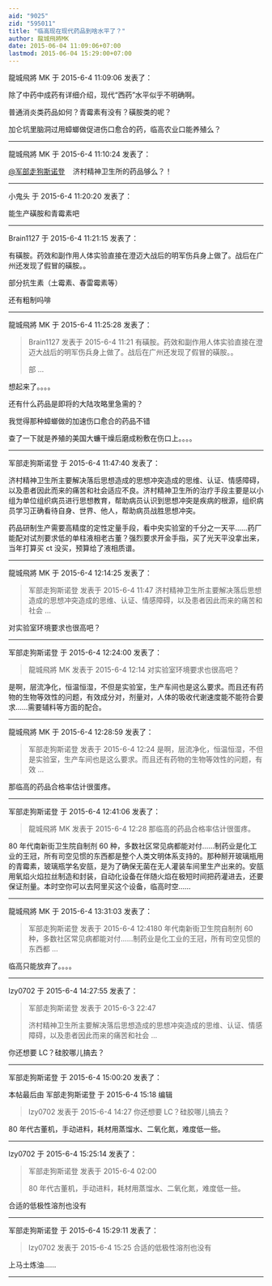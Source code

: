 ```yaml
---
aid: "9025"
zid: "595011"
title: "临高现在现代药品到啥水平了？"
author: 龍城飛將MK
date: 2015-06-04 11:09:06+07:00
lastmod: 2015-06-04 15:29:00+07:00
---
```


龍城飛將 MK 于 2015-6-4 11:09:06 发表了：

除了中药中成药有详细介绍，现代“西药”水平似乎不明确啊。

普通消炎类药品如何？青霉素有没有？磺胺类的呢？

加仑坑里脑洞过用蟑螂做促进伤口愈合的药，临高农业口能养殖么？

---

龍城飛將 MK 于 2015-6-4 11:10:24 发表了：

[@军部走狗斯诺登](https://bbs.northdy.com/home.php?mod=space&uid=69519)    济村精神卫生所的药品够么？！

---

小鬼头 于 2015-6-4 11:20:20 发表了：

能生产磺胺和青霉素吧

---

Brain1127 于 2015-6-4 11:21:15 发表了：

有磺胺。药效和副作用人体实验直接在澄迈大战后的明军伤兵身上做了。战后在广州还发现了假冒的磺胺。。

部分抗生素（土霉素、春雷霉素等）

还有粗制吗啡

---

龍城飛將 MK 于 2015-6-4 11:25:28 发表了：

> Brain1127 发表于 2015-6-4 11:21 有磺胺。药效和副作用人体实验直接在澄迈大战后的明军伤兵身上做了。战后在广州还发现了假冒的磺胺。。
>
> 部 ...

想起来了。。。。

还有什么药品是即将的大陆攻略里急需的？

我觉得那种蟑螂做的加速伤口愈合的药品不错

查了一下就是养殖的美国大蠊干燥后磨成粉敷在伤口上。。。。

---

军部走狗斯诺登 于 2015-6-4 11:47:40 发表了：

济村精神卫生所主要解决落后思想造成的思想冲突造成的思维、认证、情感障碍，以及患者因此而来的痛苦和社会适应不良。济村精神卫生所的治疗手段主要是以小组为单位组织病员进行思想教育，帮助病员认识到思想冲突是疾病的根源，组织病员学习正确看待自身、世界、他人，帮助病员战胜思想冲突。

药品研制生产需要高精度的定性定量手段，看中央实验室的千分之一天平……药厂能配对试剂要求低的单柱液相老古董？强烈要求开金手指，买了光天平没拿出来，当年打算买 ct 没买，预算给了液相质谱。

---

龍城飛將 MK 于 2015-6-4 12:14:25 发表了：

> 军部走狗斯诺登 发表于 2015-6-4 11:47 济村精神卫生所主要解决落后思想造成的思想冲突造成的思维、认证、情感障碍，以及患者因此而来的痛苦和社会 ...

对实验室环境要求也很高吧？

---

军部走狗斯诺登 于 2015-6-4 12:24:00 发表了：

> 龍城飛將 MK 发表于 2015-6-4 12:14 对实验室环境要求也很高吧？

是啊，层流净化，恒温恒湿，不但是实验室，生产车间也是这么要求。而且还有药物的生物等效性的问题，有效成分对，剂量对，人体的吸收代谢速度能不能符合要求……需要辅料等方面的配合。

---

龍城飛將 MK 于 2015-6-4 12:28:59 发表了：

> 军部走狗斯诺登 发表于 2015-6-4 12:24 是啊，层流净化，恒温恒湿，不但是实验室，生产车间也是这么要求。而且还有药物的生物等效性的问题，有效 ...

那临高的药品合格率估计很蛋疼。

---

军部走狗斯诺登 于 2015-6-4 12:41:06 发表了：

> 龍城飛將 MK 发表于 2015-6-4 12:28 那临高的药品合格率估计很蛋疼。

80 年代南新街卫生院自制剂 60 种，多数社区常见病都能对付……制药业是化工业的王冠，所有司空见惯的东西都是整个人类文明体系支持的。那种掰开玻璃瓶用的青霉素，玻璃瓶学名安瓿，是为了确保无菌在无人灌装车间里生产出来的。安瓿用氧焰火焰拉丝制造和封装，自动化设备在伴随火焰在极短时间把药灌进去，还要保证剂量。本时空你可以去阿里买这个设备，临高时空……

---

龍城飛將 MK 于 2015-6-4 13:31:03 发表了：

> 军部走狗斯诺登 发表于 2015-6-4 12:4180 年代南新街卫生院自制剂 60 种，多数社区常见病都能对付……制药业是化工业的王冠，所有司空见惯的东西都 ...

临高只能放弃了。。。。

---

lzy0702 于 2015-6-4 14:27:55 发表了：

> 军部走狗斯诺登 发表于 2015-6-3 22:47
>
> 济村精神卫生所主要解决落后思想造成的思想冲突造成的思维、认证、情感障碍，以及患者因此而来的痛苦和社会 ...

你还想要 LC？硅胶哪儿搞去？

---

军部走狗斯诺登 于 2015-6-4 15:00:20 发表了：

本帖最后由 军部走狗斯诺登 于 2015-6-4 15:18 编辑

> lzy0702 发表于 2015-6-4 14:27 你还想要 LC？硅胶哪儿搞去？

80 年代古董机，手动进料，耗材用蒸馏水、二氧化氮，难度低一些。

---

lzy0702 于 2015-6-4 15:25:14 发表了：

> 军部走狗斯诺登 发表于 2015-6-4 02:00
>
> 80 年代古董机，手动进料，耗材用蒸馏水、二氧化氮，难度低一些。

合适的低极性溶剂也没有

---

军部走狗斯诺登 于 2015-6-4 15:29:11 发表了：

> lzy0702 发表于 2015-6-4 15:25 合适的低极性溶剂也没有

上马土炼油……

---
